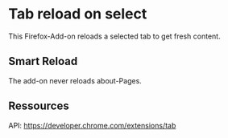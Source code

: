 # Tab reload on select

This Firefox-Add-on reloads a selected tab to get fresh content.

## Smart Reload

The add-on never reloads about-Pages.

## Ressources

API: https://developer.chrome.com/extensions/tab
